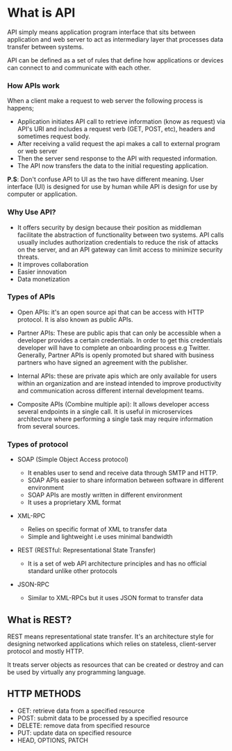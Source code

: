 # What is API

API simply means application program interface that sits between application and web server to act as intermediary layer that processes data transfer between systems. 

API can be defined as a set of rules that define how applications or devices can connect to and communicate with each other.

### How APIs work

When a client make a request to web server the following process is happens;

- Application initiates API call to retrieve information (know as request) via API's URI and includes a request verb (GET, POST, etc), headers and sometimes request body.
- After receiving a valid request the api makes a call to external program or web server
- Then the server send response to the API with requested information.
- The API now transfers the data to the initial requesting application.

**P.S**: Don't confuse API to UI as the two have different meaning. User interface (UI) is designed for use by human while API is design for use by computer or application.

### Why Use API?

- It offers security by design because their position as middleman facilitate the abstraction of functionality between two systems. API calls usually includes authorization credentials to reduce the risk of attacks on the server, and an API gateway can limit access to minimize security threats.
- It improves collaboration
- Easier innovation
- Data monetization

### Types of APIs

- Open APIs: it's an open source api that can be access with HTTP protocol. It is also known as public APIs.

- Partner APIs: These are public apis that can only be accessible when a developer provides a certain credentials. In order to get this credentials developer will have to complete an onboarding process e.g Twitter. Generally, Partner APIs is openly promoted but shared with business partners who have signed an agreement with the publisher.

- Internal APIs: these are private apis which are only available for users within an organization and are instead intended to improve productivity and communication across different internal development teams.

- Composite APIs (Combine multiple api):  It allows developer access several endpoints in a single call. It is useful in microservices architecture where performing a single task may require information from several sources.

### Types of protocol

- SOAP (Simple Object Access protocol)
    - It enables user to send and receive data through SMTP and HTTP. 
    - SOAP APIs easier to share information between software in different environment
    - SOAP APIs are mostly written in different environment
    - It uses a proprietary XML format

- XML-RPC
    - Relies on specific format of XML to transfer data
    - Simple and lightweight i.e uses minimal bandwidth

- REST (RESTful: Representational State Transfer)
    - It is a set of web API architecture principles and has no official standard unlike other protocols

- JSON-RPC
    - Similar to XML-RPCs but it uses JSON format to transfer data

## What is REST?

REST means representational state transfer. It's an architecture style for designing networked applications which relies on stateless, client-server protocol and mostly HTTP.

It treats server objects as resources that can be created or destroy and can be used by virtually any programming language.

## HTTP METHODS

- GET: retrieve data from a specified resource
- POST: submit data to be processed by a specified resource
- DELETE: remove data from specified resource
- PUT: update data on specified resource
- HEAD, OPTIONS, PATCH